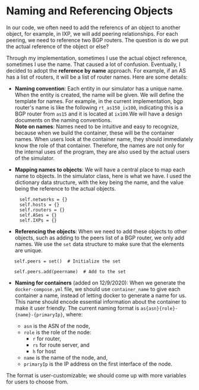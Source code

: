 # Naming and Referencing Objects

In our code, we often need to add the referencs of an object to another object, for example, in IXP, we will add peering relationships. For each peering, we need to reference two BGP routers. The question is do we put the actual reference of the object or else?

Through my implementation, sometimes I use the actual object reference, sometimes I use the name. That caused a lot of confusion. Eventually, I decided to adopt the **reference by name** approach. For example, if an AS has a list of routers, it will be a list of router names. Here are some details:

- **Naming convention**: Each entity in our simulator has a unique name. When the entity is created, the name will be given. We will define the template for names. For example, in the current implementation, bgp router's name is like the following ```rt_as150_ix100```, indicating this is a BGP router from ```as15``` and it is located at ```ix100```.We will have a design documents on the naming conventions.<br> 
**Note on names**: Names need to be intuitive and easy to recognize, because when we build the container, these will be the container names. When users look at the container name, they should immediately know the role of that container. Therefore, the names are not only for the internal uses of the program,  they are also used by the actual users of the simulator.

- **Mapping names to objects**: We will have a central place to map each name to objects. In the simulator class, here is what we have. I used the dictionary data structure, with the key being the name, and the value being the reference to the actual objects. 

```
     self.networks = {}
     self.hosts = {}
     self.routers = {}
     self.ASes = {}
     self.IXPs = {}
```

- **Referencing the objects**: When we need to add these objects to other objects, such as adding to the peers list of a BGP router, we only add names. We use the ```set``` data structure to make sure that the elements are unique. 
```
   self.peers = set()  # Initialize the set

   self.peers.add(peername)  # Add to the set
```

- **Naming for containers** (added on 12/9/2020): When we generate the `docker-compose.yml` file, we should
use `container_name` to give each container a name, instead of letting docker to 
generate a name for us. This name should encode essential information about 
the container to make it user friendly. The current naming format is `as{asn}{role}-{name}-{primaryIp}`, where:

   - `asn` is the ASN of the node,
   - `role` is the role of the node:
      - `r` for router,
      - `rs` for route server, and
      - `h` for host
   - `name` is the name of the node, and,
   - `primaryIp` is the IP address on the first interface of the node.

The format is user-customizable; we should come up with more variables for users to choose from.

